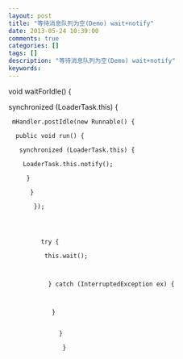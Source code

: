 ```yaml
---
layout: post
title: "等待消息队列为空(Demo) wait+notify"
date: 2013-05-24 10:39:00 
comments: true
categories: []
tags: []
description: "等待消息队列为空(Demo) wait+notify"
keywords: 
---
```



 
  void waitForIdle() {
  
   synchronized (LoaderTask.this) {
   
    
     mHandler.postIdle(new Runnable() {
     
      public void run() {
      
       synchronized (LoaderTask.this) {
       
        LoaderTask.this.notify();
        
         }
         
          }
          
           });
           
            
             
             
             try {
             
              this.wait();
              
               
               
               } catch (InterruptedException ex) {
               
                
                
                }
                
                 
                  }
                  
                   }
                  
                 
                
               
              
             
            
           
          
         
        
       
      
     
    
   
  
 


